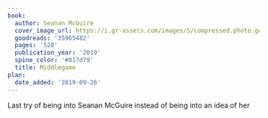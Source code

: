 ```yaml
---
book:
  author: Seanan McGuire
  cover_image_url: https://i.gr-assets.com/images/S/compressed.photo.goodreads.com/books/1537297437l/35965482._SX98_.jpg
  goodreads: '35965482'
  pages: '528'
  publication_year: '2019'
  spine_color: '#817d79'
  title: Middlegame
plan:
  date_added: '2019-09-26'
---
```


Last try of being into Seanan McGuire instead of being into an idea of her
